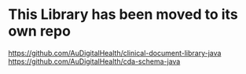 # This Library has been moved to its own repo

https://github.com/AuDigitalHealth/clinical-document-library-java
https://github.com/AuDigitalHealth/cda-schema-java